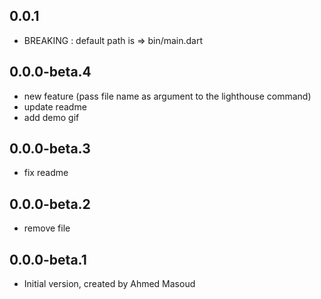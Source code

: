 ## 0.0.1

- BREAKING : default path is => bin/main.dart

## 0.0.0-beta.4

- new feature (pass file name as argument to the lighthouse command)
- update readme
- add demo gif

## 0.0.0-beta.3

- fix readme

## 0.0.0-beta.2

- remove file

## 0.0.0-beta.1

- Initial version, created by Ahmed Masoud
